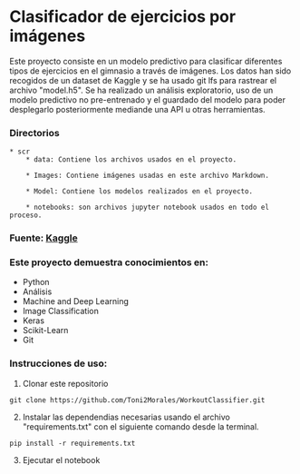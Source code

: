# Clasificador de ejercicios por imágenes

Este proyecto consiste en un modelo predictivo para clasificar diferentes tipos de ejercicios en el gimnasio a través de imágenes. Los datos han sido recogidos de un dataset de Kaggle y se ha usado git lfs para rastrear el archivo "model.h5". Se ha realizado un análisis exploratorio, uso de un modelo predictivo no pre-entrenado y el guardado del modelo para poder desplegarlo posteriormente mediande una API u otras herramientas.

### Directorios
```
* scr
    * data: Contiene los archivos usados en el proyecto.
    
    * Images: Contiene imágenes usadas en este archivo Markdown.

    * Model: Contiene los modelos realizados en el proyecto.

    * notebooks: son archivos jupyter notebook usados en todo el proceso.

```

### Fuente: [Kaggle](https://www.kaggle.com/datasets/hasyimabdillah/workoutexercises-images)

### Este proyecto demuestra conocimientos en:

* Python
* Análisis
* Machine and Deep Learning
* Image Classification
* Keras
* Scikit-Learn
* Git

### Instrucciones de uso:

1. Clonar este repositorio

`git clone https://github.com/Toni2Morales/WorkoutClassifier.git`

2. Instalar las dependendias necesarias usando el archivo "requirements.txt" con el siguiente comando desde la terminal.

`pip install -r requirements.txt`

3. Ejecutar el notebook